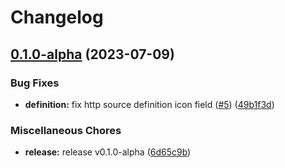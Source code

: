 # Changelog

## [0.1.0-alpha](https://github.com/instill-ai/connector-source/compare/v0.1.0-alpha...v0.1.0-alpha) (2023-07-09)


### Bug Fixes

* **definition:** fix http source definition icon field ([#5](https://github.com/instill-ai/connector-source/issues/5)) ([49b1f3d](https://github.com/instill-ai/connector-source/commit/49b1f3d6f9efdfe0db9cdff46ddf04776f68124c))


### Miscellaneous Chores

* **release:** release v0.1.0-alpha ([6d65c9b](https://github.com/instill-ai/connector-source/commit/6d65c9ba7730216aaea15bdfe95cedde963a0c80))
